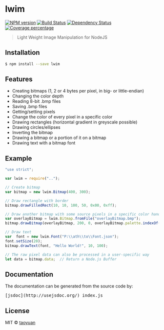 # lwim 

[![NPM version][npm-image]][npm-url] [![Build Status][travis-image]][travis-url] [![Dependency Status][daviddm-image]][daviddm-url] [![Coverage percentage][coveralls-image]][coveralls-url]

> Light Weight Image Manipulation for NodeJS

## Installation

```sh
$ npm install --save lwim
```

## Features

* Creating bitmaps (1, 2 or 4 bytes per pixel, in big- or little-endian)
* Changing the color depth
* Reading 8-bit .bmp files
* Saving .bmp files
* Getting/setting pixels
* Change the color of every pixel in a specific color
* Drawing rectangles (horizontal gradient in greyscale possible)
* Drawing circles/ellipses
* Inverting the bitmap
* Drawing a bitmap or a portion of it on a bitmap
* Drawing text with a bitmap font

## Example

```js
"use strict";

var lwim = require("..");

// Create bitmap
var bitmap = new lwim.Bitmap(400, 300);

// Draw rectangle with border
bitmap.drawFilledRect(10, 10, 100, 50, 0x00, 0xff);

// Draw another bitmap with some source pixels in a specific color handled as transparent
var overlayBitmap = lwim.Bitmap.fromFile("overlayBitmap.bmp");
bitmap.drawBitmap(overlayBitmap, 200, 0, overlayBitmap.palette.indexOf(0xff00ff/*magenta*/));

// Draw text
var  font = new lwim.Font("P:\\ath\\to\\Font.json");
font.setSize(20);
bitmap.drawText(font, "Hello World!", 10, 100);

// The raw pixel data can also be processed in a user-specific way
let data = bitmap.data;  // Return a Node.js Buffer
```

## Documentation

The documentation can be generated from the source code by:

<pre>
[jsdoc](http://usejsdoc.org/) index.js
</pre>

## License

MIT © [taoyuan]()

[npm-image]: https://badge.fury.io/js/lwim.svg
[npm-url]: https://npmjs.org/package/lwim
[travis-image]: https://travis-ci.org/taoyuan/lwim.svg?branch=master
[travis-url]: https://travis-ci.org/taoyuan/lwim
[daviddm-image]: https://david-dm.org/taoyuan/lwim.svg?theme=shields.io
[daviddm-url]: https://david-dm.org/taoyuan/lwim
[coveralls-image]: https://coveralls.io/repos/taoyuan/lwim/badge.svg
[coveralls-url]: https://coveralls.io/r/taoyuan/lwim

